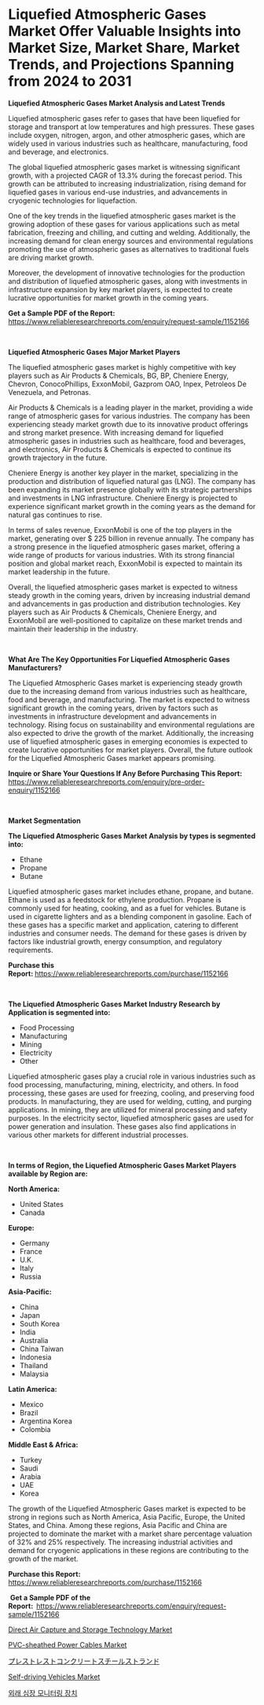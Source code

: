 <p><h1>Liquefied Atmospheric Gases Market Offer Valuable Insights into Market Size, Market Share, Market Trends, and Projections Spanning from 2024 to 2031</h1></p><p><strong>Liquefied Atmospheric Gases Market Analysis and Latest Trends</strong></p>
<p><p>Liquefied atmospheric gases refer to gases that have been liquefied for storage and transport at low temperatures and high pressures. These gases include oxygen, nitrogen, argon, and other atmospheric gases, which are widely used in various industries such as healthcare, manufacturing, food and beverage, and electronics.</p><p>The global liquefied atmospheric gases market is witnessing significant growth, with a projected CAGR of 13.3% during the forecast period. This growth can be attributed to increasing industrialization, rising demand for liquefied gases in various end-use industries, and advancements in cryogenic technologies for liquefaction.</p><p>One of the key trends in the liquefied atmospheric gases market is the growing adoption of these gases for various applications such as metal fabrication, freezing and chilling, and cutting and welding. Additionally, the increasing demand for clean energy sources and environmental regulations promoting the use of atmospheric gases as alternatives to traditional fuels are driving market growth.</p><p>Moreover, the development of innovative technologies for the production and distribution of liquefied atmospheric gases, along with investments in infrastructure expansion by key market players, is expected to create lucrative opportunities for market growth in the coming years.</p></p>
<p><strong>Get a Sample PDF of the Report:&nbsp;</strong> <a href="https://www.reliableresearchreports.com/enquiry/request-sample/1152166">https://www.reliableresearchreports.com/enquiry/request-sample/1152166</a></p>
<p>&nbsp;</p>
<p><strong>Liquefied Atmospheric Gases Major Market Players</strong></p>
<p><p>The liquefied atmospheric gases market is highly competitive with key players such as Air Products & Chemicals, BG, BP, Cheniere Energy, Chevron, ConocoPhillips, ExxonMobil, Gazprom OAO, Inpex, Petroleos De Venezuela, and Petronas. </p><p>Air Products & Chemicals is a leading player in the market, providing a wide range of atmospheric gases for various industries. The company has been experiencing steady market growth due to its innovative product offerings and strong market presence. With increasing demand for liquefied atmospheric gases in industries such as healthcare, food and beverages, and electronics, Air Products & Chemicals is expected to continue its growth trajectory in the future.</p><p>Cheniere Energy is another key player in the market, specializing in the production and distribution of liquefied natural gas (LNG). The company has been expanding its market presence globally with its strategic partnerships and investments in LNG infrastructure. Cheniere Energy is projected to experience significant market growth in the coming years as the demand for natural gas continues to rise.</p><p>In terms of sales revenue, ExxonMobil is one of the top players in the market, generating over $ 225 billion in revenue annually. The company has a strong presence in the liquefied atmospheric gases market, offering a wide range of products for various industries. With its strong financial position and global market reach, ExxonMobil is expected to maintain its market leadership in the future.</p><p>Overall, the liquefied atmospheric gases market is expected to witness steady growth in the coming years, driven by increasing industrial demand and advancements in gas production and distribution technologies. Key players such as Air Products & Chemicals, Cheniere Energy, and ExxonMobil are well-positioned to capitalize on these market trends and maintain their leadership in the industry.</p></p>
<p>&nbsp;</p>
<p><strong>What Are The Key Opportunities For Liquefied Atmospheric Gases Manufacturers?</strong></p>
<p><p>The Liquefied Atmospheric Gases market is experiencing steady growth due to the increasing demand from various industries such as healthcare, food and beverage, and manufacturing. The market is expected to witness significant growth in the coming years, driven by factors such as investments in infrastructure development and advancements in technology. Rising focus on sustainability and environmental regulations are also expected to drive the growth of the market. Additionally, the increasing use of liquefied atmospheric gases in emerging economies is expected to create lucrative opportunities for market players. Overall, the future outlook for the Liquefied Atmospheric Gases market appears promising.</p></p>
<p><strong>Inquire or Share Your Questions If Any Before Purchasing This Report:</strong> <a href="https://www.reliableresearchreports.com/enquiry/pre-order-enquiry/1152166">https://www.reliableresearchreports.com/enquiry/pre-order-enquiry/1152166</a></p>
<p>&nbsp;</p>
<p><strong>Market Segmentation</strong></p>
<p><strong>The Liquefied Atmospheric Gases Market Analysis by types is segmented into:</strong></p>
<p><ul><li>Ethane</li><li>Propane</li><li>Butane</li></ul></p>
<p><p>Liquefied atmospheric gases market includes ethane, propane, and butane. Ethane is used as a feedstock for ethylene production. Propane is commonly used for heating, cooking, and as a fuel for vehicles. Butane is used in cigarette lighters and as a blending component in gasoline. Each of these gases has a specific market and application, catering to different industries and consumer needs. The demand for these gases is driven by factors like industrial growth, energy consumption, and regulatory requirements.</p></p>
<p><strong>Purchase this Report:&nbsp;</strong><a href="https://www.reliableresearchreports.com/purchase/1152166">https://www.reliableresearchreports.com/purchase/1152166</a></p>
<p>&nbsp;</p>
<p><strong>The Liquefied Atmospheric Gases Market Industry Research by Application is segmented into:</strong></p>
<p><ul><li>Food Processing</li><li>Manufacturing</li><li>Mining</li><li>Electricity</li><li>Other</li></ul></p>
<p><p>Liquefied atmospheric gases play a crucial role in various industries such as food processing, manufacturing, mining, electricity, and others. In food processing, these gases are used for freezing, cooling, and preserving food products. In manufacturing, they are used for welding, cutting, and purging applications. In mining, they are utilized for mineral processing and safety purposes. In the electricity sector, liquefied atmospheric gases are used for power generation and insulation. These gases also find applications in various other markets for different industrial processes.</p></p>
<p>&nbsp;</p>
<p><strong>In terms of Region, the Liquefied Atmospheric Gases Market Players available by Region are:</strong></p>
<p>
    <p> <strong> North America: </strong>
        <ul>
            <li>United States</li>
            <li>Canada</li>
        </ul>
        </p> 
    <p> <strong> Europe: </strong>
        <ul>
            <li>Germany</li>
            <li>France</li>
            <li>U.K.</li>
            <li>Italy</li>
            <li>Russia</li>
        </ul>
        </p> 
    <p> <strong> Asia-Pacific: </strong>
        <ul>
            <li>China</li>
            <li>Japan</li>
            <li>South Korea</li>
            <li>India</li>
            <li>Australia</li>
            <li>China Taiwan</li>
            <li>Indonesia</li>
            <li>Thailand</li>
            <li>Malaysia</li>
        </ul>
        </p> 
    <p> <strong> Latin America: </strong>
        <ul>
            <li>Mexico</li>
            <li>Brazil</li>
            <li>Argentina Korea</li>
            <li>Colombia</li>
        </ul>
        </p> 
    <p> <strong> Middle East & Africa: </strong>
        <ul>
            <li>Turkey</li>
            <li>Saudi</li>
            <li>Arabia</li>
            <li>UAE</li>
            <li>Korea</li>
        </ul>
    </p>
    </p>
<p><p>The growth of the Liquefied Atmospheric Gases market is expected to be strong in regions such as North America, Asia Pacific, Europe, the United States, and China. Among these regions, Asia Pacific and China are projected to dominate the market with a market share percentage valuation of 32% and 25% respectively. The increasing industrial activities and demand for cryogenic applications in these regions are contributing to the growth of the market.</p></p>
<p><strong>Purchase this Report: </strong><a href="https://www.reliableresearchreports.com/purchase/1152166">https://www.reliableresearchreports.com/purchase/1152166</a></p>
<p>&nbsp;<strong>Get a Sample PDF of the Report:&nbsp;&nbsp;</strong><a href="https://www.reliableresearchreports.com/enquiry/request-sample/1152166">https://www.reliableresearchreports.com/enquiry/request-sample/1152166</a></p>
<p><strong></strong></p>
<p><p><a href="https://github.com/eeaveuhhh/Market-Research-Report-List-2/blob/main/direct-air-capture-and-storage-technology-market.md">Direct Air Capture and Storage Technology Market</a></p><p><a href="https://github.com/brentleyjimmiealvaradoz4l1rea/Market-Research-Report-List-1/blob/main/pvc-sheathed-power-cables-market.md">PVC-sheathed Power Cables Market</a></p><p><a href="https://github.com/vtbvgl20191192/Market-Research-Report-List-1/blob/main/635991216911.md">プレストレストコンクリートスチールストランド</a></p><p><a href="https://issuu.com/reportprime-2/docs/self-driving-vehicles-market-size-2030.pptx">Self-driving Vehicles Market</a></p><p><a href="https://github.com/TrevorKruvalis5678/Market-Research-Report-List-1/blob/main/657951615782.md">외래 심장 모니터링 장치</a></p></p>
